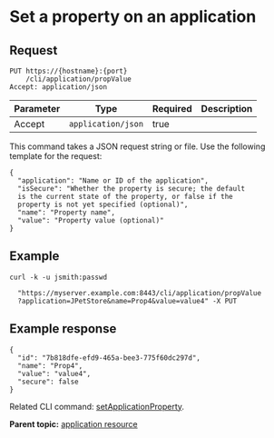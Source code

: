 # Set a property on an application

## Request

```
PUT https://{hostname}:{port}
    /cli/application/propValue
Accept: application/json

```

|Parameter|Type|Required|Description|
|---------|----|--------|-----------|
|Accept|`application/json`|true| |

This command takes a JSON request string or file. Use the following template for the request:

```
{
  "application": "Name or ID of the application",
  "isSecure": "Whether the property is secure; the default 
  is the current state of the property, or false if the 
  property is not yet specified (optional)",
  "name": "Property name",
  "value": "Property value (optional)"
}

```

## Example

```
curl -k -u jsmith:passwd 
   
  "https://myserver.example.com:8443/cli/application/propValue
  ?application=JPetStore&name=Prop4&value=value4" -X PUT
```

## Example response

```
{
  "id": "7b818dfe-efd9-465a-bee3-775f60dc297d",
  "name": "Prop4",
  "value": "value4",
  "secure": false
}
```

Related CLI command: [setApplicationProperty](udclient_setapplicationproperty.md).

**Parent topic:** [application resource](../../com.udeploy.api.doc/topics/rest_cli_application.md)

